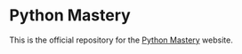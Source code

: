 # Python Mastery

This is the official repository for the <a href="https://python-mastery.github.io/" class="external-link">Python Mastery</a> website.
